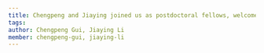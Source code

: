 ```yaml
---
title: Chengpeng and Jiaying joined us as postdoctoral fellows, welcome!
tags:
author: Chengpeng Gui, Jiaying Li
member: chengpeng-gui, jiaying-li
---
```

